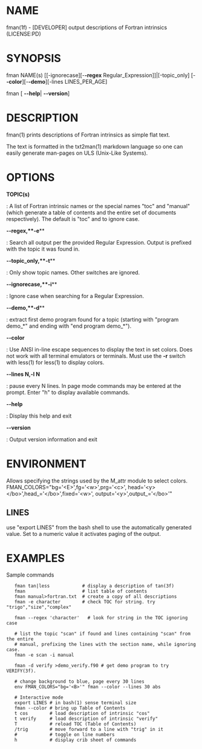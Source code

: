 NAME
====

fman(1f) - \[DEVELOPER\] output descriptions of Fortran intrinsics
(LICENSE:PD)

SYNOPSIS
========

fman NAME(s) \[\[-ignorecase\]\[-**-regex**
Regular\_Expression\]\]\|\[-topic\_only\]
\[-**-color**\]\[-**-demo**\]\[-lines LINES\_PER\_AGE\]

fman \[ **--help**\| **--version**\]

DESCRIPTION
===========

fman(1) prints descriptions of Fortran intrinsics as simple flat text.

The text is formatted in the txt2man(1) markdown language so one can
easily generate man-pages on ULS (Unix-Like Systems).

OPTIONS
=======

**TOPIC(s)**

:   A list of Fortran intrinsic names or the special names "toc" and
    "manual" (which generate a table of contents and the entire set of
    documents respectively). The default is "toc" and to ignore case.

****--regex**,**-e****

:   Search all output per the provided Regular Expression. Output is
    prefixed with the topic it was found in.

****--topic\_only**,**-t****

:   Only show topic names. Other switches are ignored.

****--ignorecase**,**-i****

:   Ignore case when searching for a Regular Expression.

****--demo**,**-d****

:   extract first demo program found for a topic (starting with "program
    demo\_\*" and ending with "end program demo\_\*").

****--color****

:   Use ANSI in-line escape sequences to display the text in set colors.
    Does not work with all terminal emulators or terminals. Must use the
    **-r** switch with less(1) for less(1) to display colors.

****--lines** N,**-l** N**

:   pause every N lines. In page mode commands may be entered at the
    prompt. Enter "h" to display available commands.

****--help****

:   Display this help and exit

****--version****

:   Output version information and exit

ENVIRONMENT
===========

Allows specifying the strings used by the M\_attr module to select
colors. FMAN\_COLORS="bg='\<E\>',fg='\<w\>',prg='\<c\>',
head='\<y\>\</bo\>',head\_='\</bo\>',fixed='\<w\>',
output='\<y\>',output\_='\</bo\>'"

LINES
-----

use "export LINES" from the bash shell to use the automatically
generated value. Set to a numeric value it activates paging of the
output.

EXAMPLES
========

Sample commands

       fman tan|less            # display a description of tan(3f)
       fman                     # list table of contents
       fman manual>fortran.txt  # create a copy of all descriptions
       fman -e character        # check TOC for string. try "trigo","size","complex"

       fman --regex 'character'   # look for string in the TOC ignoring case

       # list the topic "scan" if found and lines containing "scan" from the entire
       # manual, prefixing the lines with the section name, while ignoring case.
       fman -e scan -i manual

       fman -d verify >demo_verify.f90 # get demo program to try VERIFY(3f).

       # change background to blue, page every 30 lines
       env FMAN_COLORS="bg='<B>'" fman --color --lines 30 abs

       # Interactive mode
       export LINES # in bash(1) sense terminal size
       fman --color # bring up Table of Contents
       t cos        # load description of intrinsic "cos"
       t verify     # load description of intrinsic "verify"
       T            # reload TOC (Table of Contents)
       /trig        # move forward to a line with "trig" in it
       #            # toggle on line numbers
       h            # display crib sheet of commands
